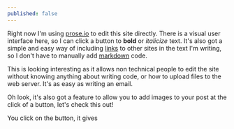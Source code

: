 ```yaml
---
published: false
---
```

Right now I'm using [prose.io](prose.io) to edit this site directly. There is a visual user interface here, so I can click a button to **bold** or _italicize_ text. It's also got a simple and easy way of including [links](https://staphsynth.github.io/) to other sites in the text I'm writing, so I don't have to manually add [markdown](https://www.google.com.au/search?q=markdown&gws_rd=cr&ei=Hf_MV8bTKYW60AT8poy4CQ) code.

This is looking interesting as it allows non technical people to edit the site without knowing anything about writing code, or how to upload files to the web server. It's as easy as writing an email.

Oh look, it's also got a feature to allow you to add images to your post at the click of a button, let's check this out!

You click on the button, it gives
